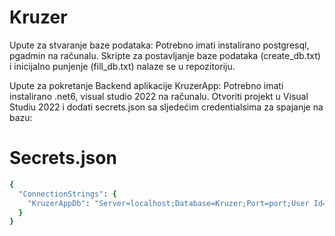 # Kruzer

Upute za stvaranje baze podataka:
Potrebno imati instalirano postgresql, pgadmin na računalu.
Skripte za postavljanje baze podataka (create_db.txt) i inicijalno punjenje (fill_db.txt) nalaze se u repozitoriju.



Upute za pokretanje Backend aplikacije KruzerApp:
Potrebno imati instalirano .net6, visual studio 2022 na računalu.
Otvoriti projekt u Visual Studiu 2022 i dodati secrets.json sa sljedećim credentialsima za spajanje na bazu:

# Secrets.json
```ruby
{
  "ConnectionStrings": {
    "KruzerAppDb": "Server=localhost;Database=Kruzer;Port=port;User Id=postgres;Password=VasaLozinka"
  }
}
```

